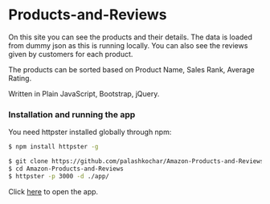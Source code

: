 # Products-and-Reviews

On this site you can see the products and their details. The data is loaded from dummy json as this is running locally.
You can also see the reviews given by customers for each product.

The products can be sorted based on Product Name, Sales Rank, Average Rating.

Written in Plain JavaScript, Bootstrap, jQuery.

### Installation and running the app

You need httpster installed globally through npm:

```sh
$ npm install httpster -g
```

```sh
$ git clone https://github.com/palashkochar/Amazon-Products-and-Reviews.git
$ cd Amazon-Products-and-Reviews
$ httpster -p 3000 -d ./app/
```

Click [here](http://localhost:3000/) to open the app.
